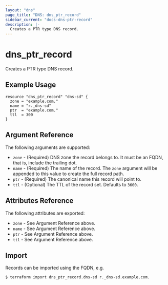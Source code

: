 ```yaml
---
layout: "dns"
page_title: "DNS: dns_ptr_record"
sidebar_current: "docs-dns-ptr-record"
description: |-
  Creates a PTR type DNS record.
---
```


# dns_ptr_record

Creates a PTR type DNS record.

## Example Usage

```hcl
resource "dns_ptr_record" "dns-sd" {
  zone = "example.com."
  name = "r._dns-sd"
  ptr  = "example.com."
  ttl  = 300
}
```

## Argument Reference

The following arguments are supported:

* `zone` - (Required) DNS zone the record belongs to. It must be an FQDN, that is, include the trailing dot.
* `name` - (Required) The name of the record. The `zone` argument will be appended to this value to create the full record path.
* `ptr` - (Required) The canonical name this record will point to.
* `ttl` - (Optional) The TTL of the record set. Defaults to `3600`.

## Attributes Reference

The following attributes are exported:

* `zone` - See Argument Reference above.
* `name` - See Argument Reference above.
* `ptr` - See Argument Reference above.
* `ttl` - See Argument Reference above.

## Import

Records can be imported using the FQDN, e.g.

```
$ terraform import dns_ptr_record.dns-sd r._dns-sd.example.com.
```
